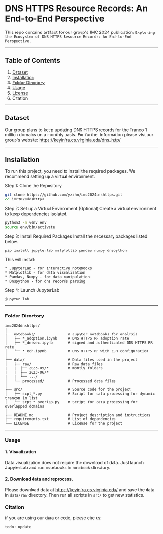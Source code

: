 # DNS HTTPS Resource Records: An End-to-End Perspective 

This repo contains artifact for our group's IMC 2024 publication: `Exploring the Ecosystem of DNS HTTPS Resource Records: An End-to-End Perspective.` 

---

## Table of Contents
1. [Dataset](#dataset)
1. [Installation](#installation)
2. [Folder Directory](#folder-directory)
3. [Usage](#usage)
5. [License](#license)
6. [Citation](#citation)
---
## Dataset

Our group plans to keep updating DNS HTTPS records for the Tranco 1 million domains on a monthly basis. For further information please vist our group's website: https://keyinfra.cs.virginia.edu/dns_http/

---
## Installation

To run this project, you need to install the required packages. We recommend setting up a virtual environment.

Step 1: Clone the Repository

```bash
git clone https://github.com/yzzhn/imc2024dnshttps.git
cd imc2024dnshttps
```

Step 2: Set up a Virtual Environment (Optional)
Create a virtual environment to keep dependencies isolated.

```bash
python3 -m venv env
source env/bin/activate
```

Step 3: Install Required Packages
Install the necessary packages listed below.

```
pip install jupyterlab matplotlib pandas numpy dnspython
```

This will install:
```
* JupyterLab - for interactive notebooks
* Matplotlib - for data visualization
* Pandas, Numpy - for data manipulation
* Dnspython - for dns records parsing
```

Step 4: Launch JupyterLab
```
jupyter lab
```
---

### Folder Directory

```
imc2024dnshttps/
│
├── notebooks/               # Jupyter notebooks for analysis
│   ├── *_adoption.ipynb     # DNS HTTPS RR adoption rate
│   ├── *_dnssec.ipynb       # signed and authenticated DNS HTTPS RR rate
│   └── *_ech.ipynb          # DNS HTTPS RR with ECH configuration
│
├── data/                    # Data files used in the project
│   ├── raw/                 # Raw data files
|   |  ├── 2023-05/*         # montly folders
|   |  ├── 2023-06/*
|   |  └── .../
│   └── processed/           # Processed data files
│
├── src/                     # Source code for the project
│   ├── scpt_*.py            # Script for data processing for dynamic trancon 1m list
│   └── scpt_*_overlap.py    # Script for data processing for overlapped domains
│
├── README.md                # Project description and instructions
├── requirements.txt         # List of dependencies
└── LICENSE                  # License for the project

```
---

### Usage

#### 1. Visualization
   
Data visualization does not require the download of data. Just launch JupyterLab and run notebooks in `notebook` directory.

#### 2. Download data and reprocess.

Please download data at https://keyinfra.cs.virginia.edu/ and save the data in `data/raw` directory.
Then run all scripts in `src/` to get new statistics. 

### Citation
If you are using our data or code, please cite us:

```
todo: update
```
